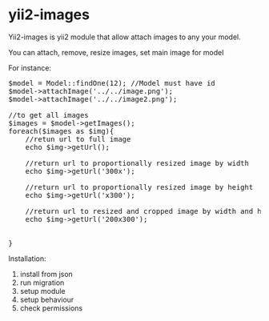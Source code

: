 yii2-images
===========
Yii2-images is yii2 module that allow attach images to any your model.

You can attach, remove, resize images,
set main image for model

For instance:
  
<pre>
$model = Model::findOne(12); //Model must have id
$model->attachImage('../../image.png');
$model->attachImage('../../image2.png');

//to get all images
$images = $model->getImages();
foreach($images as $img){
    //retun url to full image
    echo $img->getUrl();
    
    //return url to proportionally resized image by width
    echo $img->getUrl('300x');

    //return url to proportionally resized image by height
    echo $img->getUrl('x300');
    
    //return url to resized and cropped image by width and height
    echo $img->getUrl('200x300');
    
    
}
</pre>


Installation:
1) install from json
2) run migration
3) setup module
4) setup behaviour 
5) check permissions 
